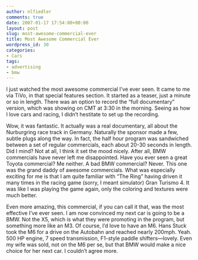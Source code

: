 ```yaml
---
author: nlfiedler
comments: true
date: 2007-01-17 17:54:00+00:00
layout: post
slug: most-awesome-commercial-ever
title: Most Awesome Commercial Ever
wordpress_id: 30
categories:
- Cars
tags:
- advertising
- bmw
---
```


I just watched the most awesome commercial I’ve ever seen. It came to me via TiVo, in that special features section. It started as a teaser, just a minute or so in length. There was an option to record the “full documentary” version, which was showing on CMT at 3:30 in the morning. Seeing as how I love cars and racing, I didn’t hestitate to set up the recording.

   

Wow, it was fantastic. It actually was a real documentary, all about the Nurburgring race track in Germany. Naturally the sponsor made a few, subtle plugs along the way. In fact, the half hour program was sandwiched between a set of regular commercials, each about 20-30 seconds in length. Did I mind? Not at all, I think it set the mood nicely. After all, BMW commercials have never left me disappointed. Have you ever seen a great Toyota commercial? Me neither. A bad BMW commercial? Never. This one was the grand daddy of awesome commercials. What was especially exciting for me is that I am quite familiar with “The Ring” having driven it many times in the racing game (sorry, I meant simulator) Gran Turismo 4. It was like I was playing the game again, only the coloring and textures were much better.

   

Even more amazing, this commercial, if you can call it that, was the most effective I’ve ever seen. I am now convinced my next car is going to be a BMW. Not the X5, which is what they were promoting in the program, but something more like an M3. Of course, I’d love to have an M6. Hans Stuck took the M6 for a drive on the Autobahn and reached nearly 200mph. Yeah. 500 HP engine, 7 speed transmission, F1-style paddle shifters—lovely. Even my wife was sold, not on the M6 per se, but that BMW would make a nice choice for her next car. I couldn’t agree more.
